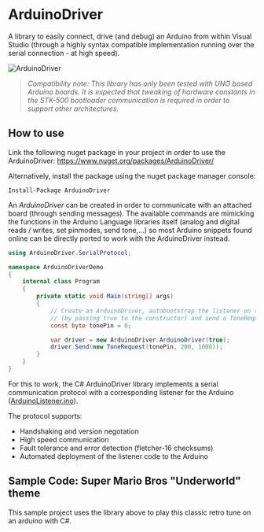 # ArduinoDriver

A library to easily connect, drive (and debug) an Arduino from within Visual Studio (through a highly syntax compatible implementation running over the serial connection - at high speed).

![ArduinoDriver](https://github.com/christophediericx/ArduinoLibCSharp/blob/master/Images/ArduinoLibCSharp-header-color.png)

> *Compatibility note: This library has only been tested with UNO based Arduino boards. It is expected that tweaking of hardware constants in the STK-500 bootloader communication is required in order to support other architectures.*

## How to use ##

Link the following nuget package in your project in order to use the ArduinoDriver: https://www.nuget.org/packages/ArduinoDriver/

Alternatively, install the package using the nuget package manager console:

```
Install-Package ArduinoDriver
```
An *ArduinoDriver* can be created in order to communicate with an attached board (through sending messages). The available commands are mimicking the functions in the Arduino Language libraries itself (analog and digital reads / writes, set pinmodes, send tone,...) so most Arduino snippets found online can be directly ported to work with the ArduinoDriver instead.

```csharp
using ArduinoDriver.SerialProtocol;

namespace ArduinoDriverDemo
{
    internal class Program
    {
        private static void Main(string[] args)
        {
            // Create an ArduinoDriver, autobootstrap the listener on the Arduino
            // (by passing true to the constructor) and send a ToneRequest to pin 8
            const byte tonePin = 8;

            var driver = new ArduinoDriver.ArduinoDriver(true);
            driver.Send(new ToneRequest(tonePin, 200, 1000));
        }
    }
}

```
For this to work, the C# ArduinoDriver library implements a serial communication protocol with a corresponding listener for the Arduino ([ArduinoListener.ino](Source/ArduinoDriver/ArduinoListener/ArduinoListener.ino)).

The protocol supports:
* Handshaking and version negotation
* High speed communication
* Fault tolerance and error detection (fletcher-16 checksums)
* Automated deployment of the listener code to the Arduino

## Sample Code: Super Mario Bros "Underworld" theme ##

This sample project uses the library above to play this classic retro tune on an arduino with C#.
